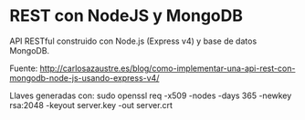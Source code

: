 REST con NodeJS y MongoDB
=========================

API RESTful construido con Node.js (Express v4) y base de datos MongoDB.

Fuente:
http://carlosazaustre.es/blog/como-implementar-una-api-rest-con-mongodb-node-js-usando-express-v4/

Llaves generadas con:
sudo openssl req -x509 -nodes -days 365 -newkey rsa:2048 -keyout server.key -out server.crt
